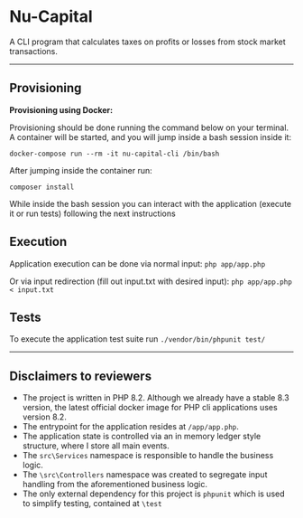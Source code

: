 # Nu-Capital

A CLI program that calculates taxes on profits or losses from stock market transactions.

---

## Provisioning

**Provisioning using Docker:**

Provisioning should be done running the command below on your terminal. A container
will be started, and you will jump inside a bash session inside it: 

`docker-compose run --rm -it nu-capital-cli /bin/bash`

After jumping inside the container run:

`composer install`

While inside the bash session you can interact with the application (execute it or run tests) following the next instructions

## Execution

Application execution can be done via normal input: `php app/app.php`

Or via input redirection (fill out input.txt with desired input): `php app/app.php < input.txt`


## Tests

To execute the application test suite run `./vendor/bin/phpunit test/`

---

## Disclaimers to reviewers

- The project is written in PHP 8.2. Although we already have a stable 8.3 version, the latest official docker image for PHP cli applications uses version 8.2. 
- The entrypoint for the application resides at `/app/app.php`.
- The application state is controlled via an in memory ledger style structure, where I store all main events.
- The `src\Services` namespace is responsible to handle the business logic.
- The `\src\Controllers` namespace was created to segregate input handling from the aforementioned business logic.
- The only external dependency for this project is `phpunit` which is used to simplify testing, contained at `\test`

